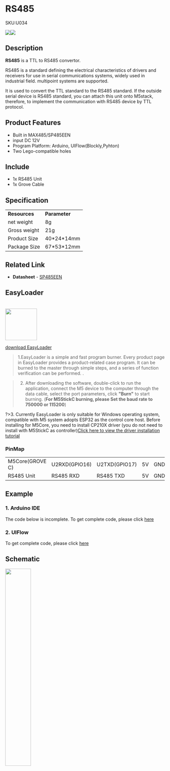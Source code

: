 # RS485

<el-tag effect="plain">SKU:U034</el-tag>

<div class="product_pic"><img src="assets/img/product_pics/unit/unit_rs485_01.webp"><img src="assets/img/product_pics/unit/unit_rs485_02.webp"></div>

## Description

**RS485** is a TTL to RS485 convertor.

RS485 is a standard defining the electrical characteristics of drivers and receivers for use in serial communications systems, widely used in industrial field. multipoint systems are supported.

It is used to convert the TTL standard to the RS485 standard. If the outside serial device is  RS485 standard, you can attach this unit onto M5stack, therefore, to implement the communication with RS485 device by TTL protocol. 

## Product Features

- Built in MAX485/SP485EEN
- input DC 12V
- Program Platform: Arduino, UIFlow(Blockly,Pyhton)
- Two Lego-compatible holes

## Include

- 1x RS485 Unit
- 1x Grove Cable

## Specification

<table>
   <tr style="font-weight:bold">
      <td>Resources</td>
      <td>Parameter</td>
   </tr>
   <tr>
      <td>net weight</td>
      <td>8g</td>
   </tr>
   <tr>
      <td>Gross weight</td>
      <td>21g</td>
   </tr>
   <tr>
      <td>Product Size</td>
      <td>40*24*14mm</td>
   </tr>
   <tr>
      <td>Package Size</td>
      <td>67*53*12mm</td>
   </tr>
 </table>


## Related Link

-  **Datasheet** - [SP485EEN](https://m5stack.oss-cn-shenzhen.aliyuncs.com/resource/docs/datasheet/hat/SP485EEN_en.pdf)

## EasyLoader

<img src="https://m5stack.oss-cn-shenzhen.aliyuncs.com/image/EasyLoader_logo.webp" width="100px" style="margin-top:20px">

<a href="https://m5stack.oss-cn-shenzhen.aliyuncs.com/EasyLoader/Unit/EasyLoader_RS485_A.exe"><el-button type="primary">download EasyLoader</el-button></a>

>1.EasyLoader is a simple and fast program burner. Every product page in EasyLoader provides a product-related case program. It can be burned to the master through simple steps, and a series of function verification can be performed. .

>2. After downloading the software, double-click to run the application, connect the M5 device to the computer through the data cable, select the port parameters, click **"Burn"** to start burning. (**For M5StickC burning, please Set the baud rate to 750000 or 115200**)

?>3. Currently EasyLoader is only suitable for Windows operating system, compatible with M5 system adopts ESP32 as the control core host. Before installing for M5Core, you need to install CP210X driver (you do not need to install with M5StickC as controller)[Click here to view the driver installation tutorial](en/related_documents/M5Burner#install-usb-driver)

### PinMap

<table>
 <tr><td>M5Core(GROVE C)</td><td>U2RXD(GPIO16)</td><td>U2TXD(GPIO17)</td><td>5V</td><td>GND</td></tr>
 <tr><td>RS485 Unit</td><td>RS485 RXD</td><td>RS485 TXD</td><td>5V</td><td>GND</td></tr>
</table>

## Example

### 1. Arduino IDE

The code below is incomplete. To get complete code, please click [here](https://github.com/m5stack/M5Stack/tree/master/examples/Unit/RS485_SP485EEN)

### 2. UIFlow

To get complete code, please click [here](https://github.com/m5stack/M5-ProductExampleCodes/tree/master/Unit/RS485/UIFlow)

## Schematic

<img src="assets/img/product_pics/unit/unit_rs485_03.webp" width="40%">

<script>

   var purchase_link = 'https://m5stack.com/collections/m5-unit/products/rs485-module';


   anchor_search(purchase_link);
   scrollFunc();

</script>